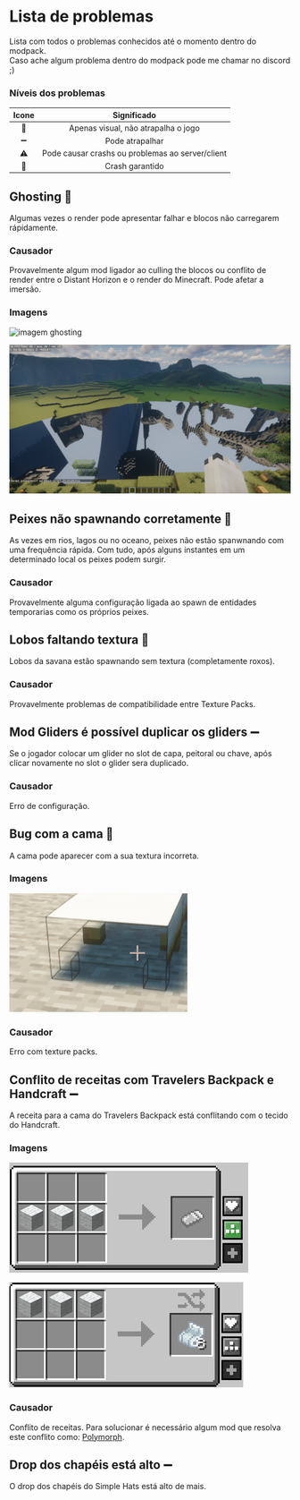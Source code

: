 # Lista de problemas
Lista com todos o problemas conhecidos até o momento dentro do modpack.  
Caso ache algum problema dentro do modpack pode me chamar no discord ;)

### Níveis dos problemas
| Icone | Significado |
| :---: | :---------: |
| 👀 | Apenas visual, não atrapalha o jogo |
| ➖ | Pode atrapalhar |
| ⚠ | Pode causar crashs ou problemas ao server/client |
| 🚫 | Crash garantido |

## Ghosting 👀
Algumas vezes o render pode apresentar falhar e blocos não carregarem rápidamente.

### Causador
Provavelmente algum mod ligador ao culling the blocos ou conflito de render entre o Distant Horizon e o render do Minecraft. Pode afetar a imersão.

### Imagens

![imagem ghosting](images/bugs/ghosting_(1).png?raw=true)

![imagem ghosting](images/bugs/ghosting.png?raw=true)



## Peixes não spawnando corretamente 👀
As vezes em rios, lagos ou no oceano, peixes não estão spanwnando com uma frequência rápida. Com tudo, após alguns instantes em um determinado local os peixes podem surgir.

### Causador
Provavelmente alguma configuração ligada ao spawn de entidades temporarias como os próprios peixes.



## Lobos faltando textura 👀
Lobos da savana estão spawnando sem textura (completamente roxos).

### Causador
Provavelmente problemas de compatibilidade entre Texture Packs.



## Mod Gliders é possível duplicar os gliders ➖
Se o jogador colocar um glider no slot de capa, peitoral ou chave, após clicar novamente no slot o glider sera duplicado.

### Causador
Erro de configuração.



## Bug com a cama 👀
A cama pode aparecer com a sua textura incorreta.

### Imagens

![imagem bug da cama](images/bugs/bug_bed.png?raw=true)

### Causador
Erro com texture packs.



## Conflito de receitas com Travelers Backpack e Handcraft ➖
A receita para a cama do Travelers Backpack está conflitando com o tecido do Handcraft.

### Imagens

![cama do Travelers Backpack](images/bugs/recipe_bug_1.png?raw=true)

![tecido do Handcraft](images/bugs/recipe_bug.png?raw=true)

### Causador
Conflito de receitas. Para solucionar é necessário algum mod que resolva este conflito como: [Polymorph](https://modrinth.com/mod/polymorph).



## Drop dos chapéis está alto ➖
O drop dos chapéis do Simple Hats está alto de mais.
